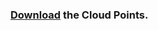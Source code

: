 ### [Download](https://drive.google.com/drive/folders/1MKHY_8Fx4tcpagDJ-hbpK92mqbl9YJnQ?usp=sharing) the Cloud Points.
